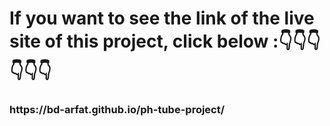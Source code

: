 <h1>If you want to see the link of the live site of this project, click below :👇👇👇👇👇👇 </h1>
</hr>
<h3>https://bd-arfat.github.io/ph-tube-project/</h3>
